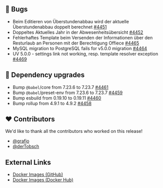 ## 🐞 Bugs

- Beim Editieren von Überstundenabbau wird der aktuelle Überstundenabbau doppelt berechnet [#4451](https://github.com/urlaubsverwaltung/urlaubsverwaltung/issues/4451)
- Doppeltes Aktuelles Jahr in der Abwesenheitsübersicht [#4452](https://github.com/urlaubsverwaltung/urlaubsverwaltung/issues/4452)
- Fehlerhaftes Template beim Versenden der Informationen über den Resturlaub an Personen mit der Berechtigung Offiece [#4465](https://github.com/urlaubsverwaltung/urlaubsverwaltung/issues/4465)
- MySQL migration to PostgreSQL fails for v5.0.0 migration [#4464](https://github.com/urlaubsverwaltung/urlaubsverwaltung/issues/4464)
- UV 5.0.0 - settings link not working, resp. template resolver exception [#4469](https://github.com/urlaubsverwaltung/urlaubsverwaltung/issues/4469)

## 🔨 Dependency upgrades

- Bump `@babel`/core from 7.23.6 to 7.23.7 [#4461](https://github.com/urlaubsverwaltung/urlaubsverwaltung/pull/4461)
- Bump `@babel`/preset-env from 7.23.6 to 7.23.7 [#4459](https://github.com/urlaubsverwaltung/urlaubsverwaltung/pull/4459)
- Bump esbuild from 0.19.10 to 0.19.11 [#4460](https://github.com/urlaubsverwaltung/urlaubsverwaltung/pull/4460)
- Bump rollup from 4.9.1 to 4.9.2 [#4458](https://github.com/urlaubsverwaltung/urlaubsverwaltung/pull/4458)

## ❤️ Contributors

We'd like to thank all the contributors who worked on this release!

- [@grafjo](https://github.com/grafjo)
- [@derTobsch](https://github.com/derTobsch)
## External Links

- [Docker Images (GitHub)](https://github.com/urlaubsverwaltung/urlaubsverwaltung/pkgs/container/urlaubsverwaltung%2Furlaubsverwaltung)
- [Docker Images (Docker Hub)](https://hub.docker.com/r/urlaubsverwaltung/urlaubsverwaltung)
